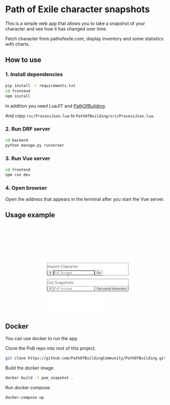 # Path of Exile character snapshots

This is a simple web app that allows you to take a snapshot of your character and see how it has changed over time.

Fetch character from pathofexile.com, display inventory and some statistics with charts.

## How to use

### 1. Install dependencies

```bash
pip install -r requirements.txt
cd frontend
npm install
```

In addition you need LuaJIT and [PathOfBuilding](https://github.com/PathOfBuildingCommunity/PathOfBuilding).

And copy `rsc/ProcessJson.lua` to `PathOfBuilding/src/ProcessJson.lua`.

### 2. Run DRF server

```bash
cd backend
python manage.py runserver
```

### 3. Run Vue server

```bash
cd frontend
npm run dev
```

### 4. Open browser

Open the address that appears in the terminal after you start the Vue server.

## Usage example

![Usage example](rsc/example.webp)

## Docker

You can use docker to run the app.

Clone the PoB repo into root of this project.
```bash
git clone https://github.com/PathOfBuildingCommunity/PathOfBuilding.git
```
Build the docker image.
```bash
docker build -t poe_snapshot .
```
Run docker compose.
```bash
docker-compose up
```
